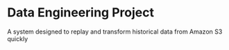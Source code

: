 # Data Engineering Project
A system designed to replay and transform historical data from Amazon S3 quickly
